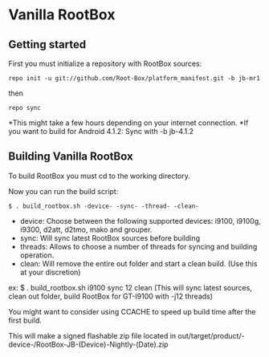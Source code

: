 Vanilla RootBox
===============

Getting started
---------------
First you must initialize a repository with RootBox sources:

    repo init -u git://github.com/Root-Box/platform_manifest.git -b jb-mr1

then

    repo sync

*This might take a few hours depending on your internet connection.
*If you want to build for Android 4.1.2: Sync with -b jb-4.1.2

Building Vanilla RootBox
------------------------

To build RootBox you must cd to the working directory.

Now you can run the build script:

    $ . build_rootbox.sh -device- -sync- -thread- -clean-


* device: Choose between the following supported devices: i9100, i9100g, i9300, d2att, d2tmo, mako and grouper.
* sync: Will sync latest RootBox sources before building
* threads: Allows to choose a number of threads for syncing and building operation.
* clean: Will remove the entire out folder and start a clean build. (Use this at your discretion)


ex: $ . build_rootbox.sh i9100 sync 12 clean (This will sync latest sources, clean out folder, build RootBox for GT-I9100 with -j12 threads)



You might want to consider using CCACHE to speed up build time after the first build.

This will make a signed flashable zip file located in out/target/product/-device-/RootBox-JB-(Device)-Nightly-(Date).zip


